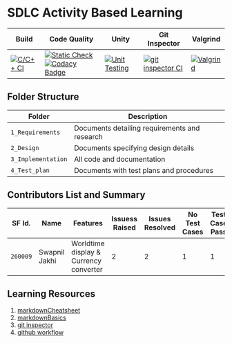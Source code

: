 # SDLC Activity Based Learning
Build | Code Quality | Unity | Git Inspector | Valgrind
|---------|--------------|-----------|------------------|--------------
[![C/C++ CI](https://github.com/swapnil99jakhi/MiniProject_LTTS/actions/workflows/C-build.yml/badge.svg)](https://github.com/swapnil99jakhi/MiniProject_LTTS/actions/workflows/C-build.yml)|[![Static Check](https://github.com/swapnil99jakhi/MiniProject_LTTS/actions/workflows/cppcheck.yml/badge.svg)](https://github.com/swapnil99jakhi/MiniProject_LTTS/actions/workflows/cppcheck.yml)  [![Codacy Badge](https://app.codacy.com/project/badge/Grade/21c5cae1b5844158b9eb3d4c80125c89)](https://app.codacy.com/gh/swapnil99jakhi/MiniProject_LTTS/dashboard?branch=main=Badge_Grade) |[![Unit Testing](https://github.com/swapnil99jakhi/MiniProject_LTTS/actions/workflows/UnityTesting.yml/badge.svg)](https://github.com/swapnil99jakhi/MiniProject_LTTS/actions/workflows/UnityTesting.yml) | [![git inspector CI](https://github.com/swapnil99jakhi/MiniProject_LTTS/actions/workflows/gitinspector.yml/badge.svg)](https://github.com/swapnil99jakhi/MiniProject_LTTS/actions/workflows/gitinspector.yml)|[![Valgrind](https://github.com/swapnil99jakhi/MiniProject_LTTS/actions/workflows/ValgrindTest.yml/badge.svg)](https://github.com/swapnil99jakhi/MiniProject_LTTS/actions/workflows/ValgrindTest.yml)|

## Folder Structure
Folder             | Description
-------------------| -----------------------------------------
`1_Requirements`   | Documents detailing requirements and research
`2_Design`         | Documents specifying design details
`3_Implementation` | All code and documentation
`4_Test_plan`      | Documents with test plans and procedures

## Contributors List and Summary

SF Id. |  Name   |    Features    | Issuess Raised |Issues Resolved|No Test Cases|Test Case Pass
-------|---------|----------------|----------------|---------------|-------------|--------------
`260009` | Swapnil Jakhi  | Worldtime display & Currency converter |   2   |   2   |  1  |  1     

## Learning Resources
1.  [markdownCheatsheet](https://github.com/adam-p/markdown-here/wiki/Markdown-Cheatsheet)
2.  [markdownBasics](https://guides.github.com/features/mastering-markdown/)
3.  [git inspector](https://github.com/ejwa/gitinspector.git)
4.  [github workflow](https://docs.github.com/en/actions/learn-github-action)
